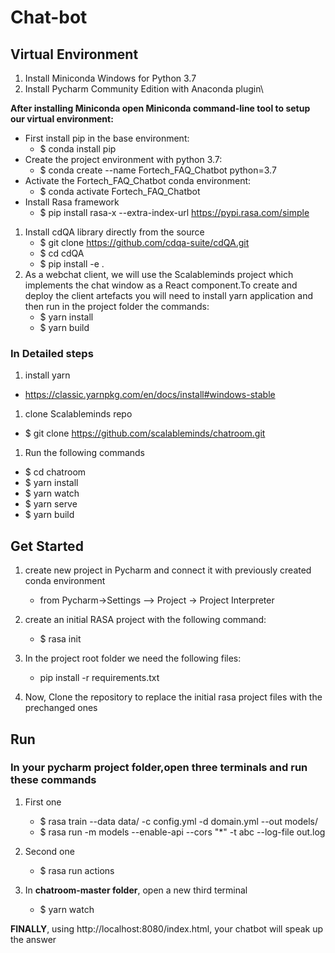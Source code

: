 
# Chat-bot
## Virtual Environment
1. Install Miniconda Windows for Python 3.7
1. Install Pycharm Community Edition with Anaconda plugin\
 
 **After installing Miniconda open Miniconda command-line tool to setup our virtual environment:**
  * First install pip in the base environment:
    *	$ conda install pip
  * Create the project environment with python 3.7:
 	 *  $ conda create --name Fortech_FAQ_Chatbot python=3.7
  * Activate the Fortech_FAQ_Chatbot conda environment:
 	 *  $ conda activate Fortech_FAQ_Chatbot
  * Install Rasa framework
    *	$ pip install rasa-x --extra-index-url https://pypi.rasa.com/simple
1. Install cdQA library directly from the source
 	* $ git clone https://github.com/cdqa-suite/cdQA.git
 	* $ cd cdQA
 	* $ pip install -e .
1. As a webchat client, we will use the Scalableminds project which implements the chat window as a React component.To create and deploy the client artefacts you will need to install yarn  application  and then run in the project folder the commands:
 	* $ yarn install
 	* $ yarn build
  
### In Detailed steps
1.  install yarn
  * https://classic.yarnpkg.com/en/docs/install#windows-stable
1.  clone Scalableminds repo 
  * $ git clone https://github.com/scalableminds/chatroom.git 
1.  Run the following commands
  * $ cd chatroom
  * $ yarn install
  * $ yarn watch
  * $ yarn serve
  * $ yarn build
 

## Get Started
1. create new project in Pycharm and connect it with previously created conda environment
   * from Pycharm->Settings –> Project -> Project Interpreter
 
1. create an initial RASA project with the following command:
   * $ rasa init
  
1. In the project root folder we need the following files:
   * pip install -r requirements.txt 
  
1. Now, Clone the repository to replace the initial rasa project files with the prechanged ones
 
 
## Run 
 ### **In your pycharm project folder**,open three terminals and run these commands
 
 1. First one 
    * $ rasa train --data data/ -c config.yml -d domain.yml --out models/
    * $ rasa run -m models --enable-api --cors "*" -t abc --log-file out.log
 1. Second one 
    * $ rasa run actions
    
 1. In  __**chatroom-master  folder**__, open a new third terminal 
    *  $ yarn watch
    
 **FINALLY**, using http://localhost:8080/index.html, your chatbot will speak up the answer 
